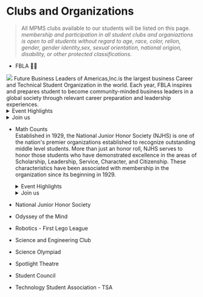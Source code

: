 # Clubs and Organizations
>All MPMS clubs available to our students will be listed on this page.<br>
_membership and participation in all student clubs and organiaztions is open to all students without regard to age, race, color, relion, gender, gender identity,sex, sexual orientation, national origion, disability, or other protected classifications._

* FBLA 🧑‍⚕️ <br>
<img src="https://en.wikipedia.org/wiki/FBLA#/media/File:FBLA_logo.png"/>
  Future Business Leaders of Americas,Inc.is the largest business Career and Technical Student Organization in the world. Each year, FBLA inspires and prepares student to become community-minded business leaders in a global society through relevant career preparation and leadership experiences.
  <details>
    <summary>Event Highlights </summary>
    * FBLA meeting Club will meet Regularly every Wednesday at 4pm <br>
    * Regional Competitive Event Conference
        * March 20, 2025
  </details>
  <details>
    <summary>
      Join us
   </summary>
    Come join our club and become a Leader by clicking <a href="https://sites.google.com/wcpss.net/mpms-fbla/how-to-join">here</a>
  </details>
  
* Math Counts <br>
Established in 1929, the National Junior Honor Society (NJHS) is one of  the nation's premier organizations established to recognize outstanding middle level students. More than just an honor roll, NJHS serves to honor those students who have demonstrated excellence in the areas of Scholarship, Leadership, Service, Character, and Citizenship. These characteristics have been associated with membership in the organization since its beginning in 1929.
 
  <details>
    <summary>Event Highlights </summary>
    * Mills Park Middle School National Junior Honor Society is for eighth graders only. Near the end of seventh grade year eligible students will receive an invitation to apply. To be eligible to apply students must have a 3.8 GPA (All A's with one B).<br>
   2024-2025 Dues Payment Link is located on MPMS page<br>
    * Adivor for 2024-2025 Ms. Ellis cellis@wcpss.net <br>
    *Room : 3305
   
  </details>
  <details>
    <summary>
      Join us
   </summary>
    Come join our club and become a Leader by clicking <a href="https://sites.google.com/wcpss.net/mpms-fbla/how-to-join">here</a>
  </details>
* National Junior Honor Society
* Odyssey of the Mind
* Robotics - First Lego League
* Science and Engineering Club
* Science Olympiad
* Spotlight Theatre
* Student Council
* Technology Student Association - TSA
